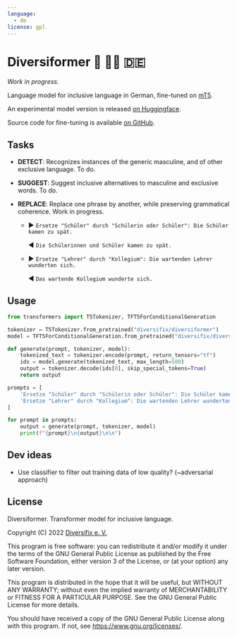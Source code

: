 ```yaml
---
language: 
  - de
license: gpl
---
```


# Diversiformer 🤗 🏳️‍🌈 🇩🇪

_Work in progress._

Language model for inclusive language in German, fine-tuned on [mT5](https://arxiv.org/abs/2010.11934).

An experimental model version is released [on Huggingface](https://huggingface.co/diversifix/diversiformer).

Source code for fine-tuning is available [on GitHub](https://github.com/diversifix/diversiformer).

## Tasks

- **DETECT**: Recognizes instances of the generic masculine, and of other exclusive language. To do.
- **SUGGEST**: Suggest inclusive alternatives to masculine and exclusive words. To do.
- **REPLACE**: Replace one phrase by another, while preserving grammatical coherence. Work in progress.

  - ▶️ `Ersetze "Schüler" durch "Schülerin oder Schüler": Die Schüler kamen zu spät.`

    ◀️ `Die Schülerinnen und Schüler kamen zu spät.`

  - ▶️ `Ersetze "Lehrer" durch "Kollegium": Die wartenden Lehrer wunderten sich.`

    ◀️ `Das wartende Kollegium wunderte sich.`

## Usage

```python
from transformers import T5Tokenizer, TFT5ForConditionalGeneration

tokenizer = T5Tokenizer.from_pretrained("diversifix/diversiformer")
model = TFT5ForConditionalGeneration.from_pretrained("diversifix/diversiformer")

def generate(prompt, tokenizer, model):
    tokenized_text = tokenizer.encode(prompt, return_tensors="tf")
    ids = model.generate(tokenized_text, max_length=500)
    output = tokenizer.decode(ids[0], skip_special_tokens=True)
    return output

prompts = [
    'Ersetze "Schüler" durch "Schülerin oder Schüler": Die Schüler kamen zu spät.',
    'Ersetze "Lehrer" durch "Kollegium": Die wartenden Lehrer wunderten sich.',
]

for prompt in prompts:
    output = generate(prompt, tokenizer, model)
    print(f"{prompt}\n{output}\n\n")
```

## Dev ideas

- Use classifier to filter out training data of low quality? (~adversarial approach)

## License

Diversiformer. Transformer model for inclusive language.

Copyright (C) 2022 [Diversifix e. V.](mailto:vorstand@diversifix.org)

This program is free software: you can redistribute it and/or modify
it under the terms of the GNU General Public License as published by
the Free Software Foundation, either version 3 of the License, or
(at your option) any later version.

This program is distributed in the hope that it will be useful,
but WITHOUT ANY WARRANTY; without even the implied warranty of
MERCHANTABILITY or FITNESS FOR A PARTICULAR PURPOSE. See the
GNU General Public License for more details.

You should have received a copy of the GNU General Public License
along with this program. If not, see <https://www.gnu.org/licenses/>.
